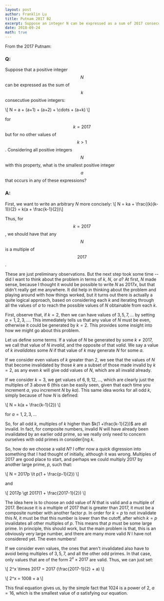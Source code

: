 ```yaml
---
layout: post
author: Franklin Lu
title: Putnam 2017 B2
excerpt: Suppose an integer N can be expressed as a sum of 2017 consecutive positive integers, but not as a sum of any other k consecutive positive integers. What is the smallest such N?
date: 2018-09-24
math: true
---
```

From the 2017 Putnam:

### Q:
Suppose that a positive integer $$N$$ can be expressed as the sum of $$k$$ consecutive positive integers:

\\[ N = a + (a+1) + (a+2) + \cdots + (a+k) \\]

for $$k = 2017$$ but for no other values of $$k \gt 1$$. Considering all positive integers $$N$$ with this property, what is the smallest positive integer $$a$$ that occurs in any of these expressions?

### A:
First, we want to write an arbitrary $N$ more concisely:
\\[ N = ka + \frac{(k)(k-1)}{2} = k(a + \frac{k-1}{2})\\]

Thus, for $$k = 2017$$, we should have that any $$N$$ is a multiple of $$2017$$.

These are just preliminary observations. But the next step took some time -- did I want to think about the problem in terms of $k$, $N$, or $a$? At first, $N$ made sense, because I thought it would be possible to write $N$ as $2017x$, but that didn't really get me anywhere. It did help in thinking about the problem and playing around with how things worked, but it turns out there is actually a quite logical approach, based on considering each $k$ and iterating through all the values of $a$ to reach the possible values of $N$ obtainable from each $k$.

First, observe that, if $k=2$, then we can have values of $3, 5, 7, \dots$ by setting $a = 1, 2, 3, \dots$. This immediately tells us that any value of $N$ must be even, otherwise it could be generated by $k=2$. This provides some insight into how we might go about this problem.

Let us define some terms. If a value of $N$ be generated by some $k \neq 2017$, we call that value of $N$ *invalid*, and the opposite of that *valid*. We say a value of $k$ *invalidates* some $N$ if that value of $k$ may generate $N$ for some $a$.

If we consider even values of $k$ greater than $2$, we see that the values of $N$ that become invalidated by those $k$ are a subset of those made invalid by $k=2$, as any even $k$ will give odd values of $N$, which are all invalid already.

If we consider $k=3$, we get values of $6, 9, 12, \dots$, which are clearly just the multiples of $3$ above $6$ (this can be easily seen, given that each time you increment $a$, you increment $N$ by $ka$). This same idea works for all odd $k$, simply because of how $N$ is defined:

\\[ N = k(a + \frac{k-1}{2}) \\]

for $a = 1, 2, 3, \dots$

So, for all odd $k$, multiples of $k$ higher than $k(1 +\frac{k-1}{2})$ are all invalid. In fact, for composite numbers, invalid $N$ will have already been invalidated by an earlier odd prime, so we really only need to concern ourselves with odd primes in consideri]ng $k$.

So, how do we choose a valid $N$? I offer now a quick digression into something that I had thought of initially, although it was wrong. Multiples of $2017$ are good place to start, and perhaps we could multiply $2017$ by another large prime, $p$, such that:

\\[ N = 2017p \lt p(1 + \frac{p-1}{2}) \\]

and

\\[ 2017p \gt 2017(1 + \frac{2017-1}{2}) \\]

The idea here is to choose an odd value of $N$ that is valid and a multiple of 2017. Because it is a multiple of $2017$ that is greater than $2017$, it must be a composite number with another factor $p$. In order for $k=p$ to not invalidate this $N$, it must be that this number is lower than the cutoff, after which $k=p$ invalidates all other multiples of $p$. This means that $p$ must be some large prime. In principle, this should work, but the main problem is that, this is an obviously very large number, and there are many more valid $N$ I have not considered yet. The even numbers!

If we consider even values, the ones that aren't invalidated also have to avoid being multiples of $3, 5, 7$, and all the other odd primes. In that case, only values that are of the form $2^x \times 2017$ are valid. Thus, we can just set:

\\[ 2^x \times 2017 = 2017 (\frac{2017-1}{2} + a) \\]

\\[ 2^x = 1008 + a \\]

This final equation gives us, by the simple fact that $1024$ is a power of $2$, $a = 16$, which is the smallest value of $a$ satisfying our equation.

